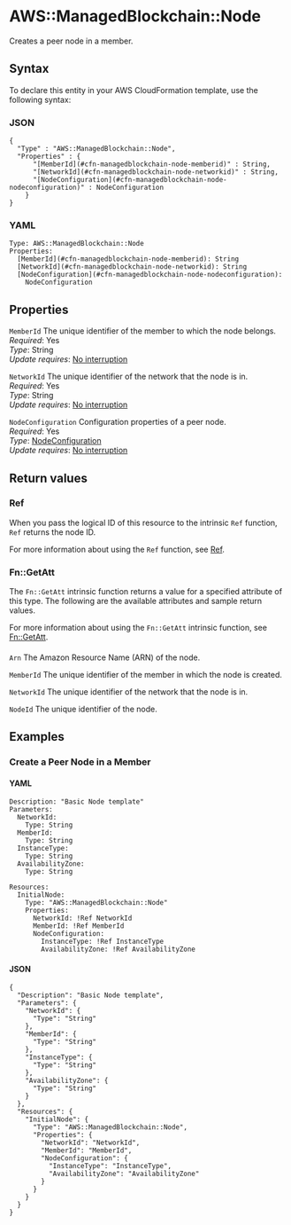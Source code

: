 # AWS::ManagedBlockchain::Node<a name="aws-resource-managedblockchain-node"></a>

Creates a peer node in a member\.

## Syntax<a name="aws-resource-managedblockchain-node-syntax"></a>

To declare this entity in your AWS CloudFormation template, use the following syntax:

### JSON<a name="aws-resource-managedblockchain-node-syntax.json"></a>

```
{
  "Type" : "AWS::ManagedBlockchain::Node",
  "Properties" : {
      "[MemberId](#cfn-managedblockchain-node-memberid)" : String,
      "[NetworkId](#cfn-managedblockchain-node-networkid)" : String,
      "[NodeConfiguration](#cfn-managedblockchain-node-nodeconfiguration)" : NodeConfiguration
    }
}
```

### YAML<a name="aws-resource-managedblockchain-node-syntax.yaml"></a>

```
Type: AWS::ManagedBlockchain::Node
Properties: 
  [MemberId](#cfn-managedblockchain-node-memberid): String
  [NetworkId](#cfn-managedblockchain-node-networkid): String
  [NodeConfiguration](#cfn-managedblockchain-node-nodeconfiguration): 
    NodeConfiguration
```

## Properties<a name="aws-resource-managedblockchain-node-properties"></a>

`MemberId`  <a name="cfn-managedblockchain-node-memberid"></a>
The unique identifier of the member to which the node belongs\.  
*Required*: Yes  
*Type*: String  
*Update requires*: [No interruption](https://docs.aws.amazon.com/AWSCloudFormation/latest/UserGuide/using-cfn-updating-stacks-update-behaviors.html#update-no-interrupt)

`NetworkId`  <a name="cfn-managedblockchain-node-networkid"></a>
The unique identifier of the network that the node is in\.  
*Required*: Yes  
*Type*: String  
*Update requires*: [No interruption](https://docs.aws.amazon.com/AWSCloudFormation/latest/UserGuide/using-cfn-updating-stacks-update-behaviors.html#update-no-interrupt)

`NodeConfiguration`  <a name="cfn-managedblockchain-node-nodeconfiguration"></a>
Configuration properties of a peer node\.  
*Required*: Yes  
*Type*: [NodeConfiguration](aws-properties-managedblockchain-node-nodeconfiguration.md)  
*Update requires*: [No interruption](https://docs.aws.amazon.com/AWSCloudFormation/latest/UserGuide/using-cfn-updating-stacks-update-behaviors.html#update-no-interrupt)

## Return values<a name="aws-resource-managedblockchain-node-return-values"></a>

### Ref<a name="aws-resource-managedblockchain-node-return-values-ref"></a>

When you pass the logical ID of this resource to the intrinsic `Ref` function, `Ref` returns the node ID\.

For more information about using the `Ref` function, see [Ref](https://docs.aws.amazon.com/AWSCloudFormation/latest/UserGuide/intrinsic-function-reference-ref.html)\.

### Fn::GetAtt<a name="aws-resource-managedblockchain-node-return-values-fn--getatt"></a>

The `Fn::GetAtt` intrinsic function returns a value for a specified attribute of this type\. The following are the available attributes and sample return values\.

For more information about using the `Fn::GetAtt` intrinsic function, see [Fn::GetAtt](https://docs.aws.amazon.com/AWSCloudFormation/latest/UserGuide/intrinsic-function-reference-getatt.html)\.

#### <a name="aws-resource-managedblockchain-node-return-values-fn--getatt-fn--getatt"></a>

`Arn`  <a name="Arn-fn::getatt"></a>
The Amazon Resource Name \(ARN\) of the node\.

`MemberId`  <a name="MemberId-fn::getatt"></a>
The unique identifier of the member in which the node is created\.

`NetworkId`  <a name="NetworkId-fn::getatt"></a>
The unique identifier of the network that the node is in\.

`NodeId`  <a name="NodeId-fn::getatt"></a>
The unique identifier of the node\.

## Examples<a name="aws-resource-managedblockchain-node--examples"></a>



### Create a Peer Node in a Member<a name="aws-resource-managedblockchain-node--examples--Create_a_Peer_Node_in_a_Member"></a>



#### YAML<a name="aws-resource-managedblockchain-node--examples--Create_a_Peer_Node_in_a_Member--yaml"></a>

```
Description: "Basic Node template"
Parameters:
  NetworkId:
    Type: String
  MemberId:
    Type: String
  InstanceType:
    Type: String
  AvailabilityZone:
    Type: String

Resources:
  InitialNode:
    Type: "AWS::ManagedBlockchain::Node"
    Properties:
      NetworkId: !Ref NetworkId
      MemberId: !Ref MemberId
      NodeConfiguration:
        InstanceType: !Ref InstanceType
        AvailabilityZone: !Ref AvailabilityZone
```

#### JSON<a name="aws-resource-managedblockchain-node--examples--Create_a_Peer_Node_in_a_Member--json"></a>

```
{
  "Description": "Basic Node template",
  "Parameters": {
    "NetworkId": {
      "Type": "String"
    },
    "MemberId": {
      "Type": "String"
    },
    "InstanceType": {
      "Type": "String"
    },
    "AvailabilityZone": {
      "Type": "String"
    }
  },
  "Resources": {
    "InitialNode": {
      "Type": "AWS::ManagedBlockchain::Node",
      "Properties": {
        "NetworkId": "NetworkId",
        "MemberId": "MemberId",
        "NodeConfiguration": {
          "InstanceType": "InstanceType",
          "AvailabilityZone": "AvailabilityZone"
        }
      }
    }
  }
}
```
